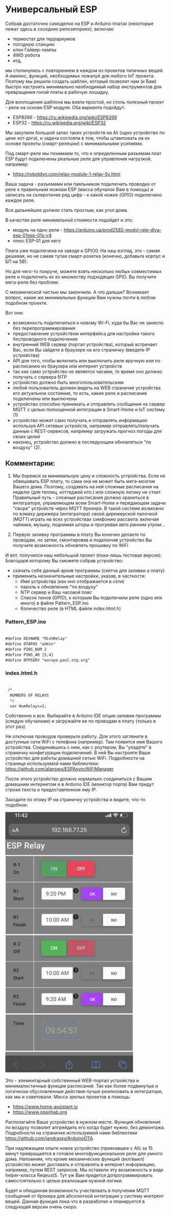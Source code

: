 # Универсальный ESP



Собрав достаточно самоделок на ESP и Arduino платах (некоторые лежат здесь в соседних репозиториях), включая:

- термостат для террариумов
- погодную станцию
- клон Гайвер-лампы
- 4WD робота 
- итд,

мы столкнулись с повторением в каждом из проектов типичных вещей. А именно, функций, необходимых пожалуй для любого IoT проекта. Поэтому мы решили создать шаблон, который позволит нам (и Вам) быстро настроить минимально необходимый набор инструментов для превращения голой платы в рабочую лошадку.

Для воплощения  шаблона мы взяли простой, но столь полезный проект - реле на основе ESP модуля. Оба варианта подойдут:

- ESP8266 - https://ru.wikipedia.org/wiki/ESP8266
- ESP32 - https://ru.wikipedia.org/wiki/ESP32

Мы закупили большой запас таких устройств на Ali (одно устройство по цене хот-дога), и задача состояла в том, чтобы штамповать на их основе проекты (смарт-релешки) с минимальными усилиями.

Под смарт-реле мы понимаем то, что к определенным разъемам плат ESP будут подключены реальные реле для управления нагрузкой, например:

- https://robotdyn.com/relay-module-1-relay-5v.html

Ваша задача - разъемами или паяльником подключить проводки от реле к правильным ножкам ESP (масса обучалок Вам в помощь) и записать на склеротичке ряд цифр - к какой ножке (GPIO) подключено каждое реле.

Все дальнейшее должно стать простым, как угол дома.

В качестве реле минимальной стоимости подойдет и это:

- модуль на одно реле - https://arduino.ua/prod2582-modyl-rele-dlya-esp-01esp-01s-v4
- плюс ESP-01 для него

Плата уже подключена на заводе к GPIO0. На наш взгляд, это - самая дешевая, но не самая тупая смарт-розетка (конечно, добавьте корпус и БП на 5В).

Но для чего-то покруче, можете взять несколько любых совместимых реле и подключить их ко множеству подходящих GPIO. Вы получите мега-реле без проблем.


С механической частью мы закончили. А что дальше?
Возникает вопрос, какие же минимальные функции Вам нужны почти в любом подобном проекте.

Вот они:

- возможность подключиться к новому Wi-Fi, куда бы Вас не занесло без перепрограммирования
- предоставление устройством интерфейса для настройки такого беспроводного подключения
- внутренний WEB сервер (портал устройства), который встречает Вас, если Вы зайдете в браузере на его страничку (введете IP устройства) 
- API для того, чтобы включить или выключить реле вручную или по расписанию из браузера или интернет устройств
- так как само устройство не является часами, то время оно должно получать с сервера NTP
- устройство должно быть многопользовательским
- любой пользователь должен видеть на WEB страничке устройства его актуальное состояние, то есть, какие реле и расписания подключены или выключены
- устройство способно принимать и отправлять сообщения на сервер MQTT с целью полноценной интеграции в Smart-Home и IoT систему (1)
- устройство может само получать и отправлять информацию используя API сетевых устройств, например отправлять/получать данные с REST-сервисов, например загружать прогноз погоды для своих целей
- наконец, устройство должно в последующем обновляться "по воздуху" (2).


## Комментарии:
1. Мы боремся за минимальную цену и сложность устройства. Если не обвешивать ESP плату, то сама она не может быть мега-мозгом Вашего дома. Поэтому, создавать на ней сложные расписания на неделю (для теплиц, коттеджей итп.) или сложную логику не стоит. Правильный путь - сложные расписания должно храниться в интеграторе, управляющем всем Smart-Home и передающем задачи "своре" устройств через MQTT брокера. В такой системе возможно по взмаху дирижера (интегратора) своей дирижерской палочкой (MQTT) играть на всех устройствах симфонию рассвета: включая чайники, музыку, поднимая шторы и прогревая авто ранним утром...

2. Первую заливку программы в плату Вы конечно делаете по проводам, но затем, смонтировав и подключив устройство Вы получите возможность обновлять прошивку по WiFi


И вот, получился наш небольшой проект (пока-лишь тестовая версия). Благодаря которому Вы сможете собрав устройство:

- скачать себе данный архив программы (скетча для заливки а плату)
- применить незначительные настройки, указав, в частности:
   - Имя устройства (как оно отображается в сети)
   - пароль к обновлению "по воздуху"
   - NTP сервер и Ваш часовой пояс
   - Список пинов (GPIO), к которым Вы подключили реле (одно или много) в файле Pattern_ESP.ino
   - Количество реле (в HTML файле index.html.h)

### Pattern_ESP.ino
<code>
#define DEVNAME "MishRelay"
#define OTAPAS "admin"
#define PINS_NUM 2
#define PINS_AR {5,4}
#define NTPSERV "europe.pool.ntp.org"
</code>

### index.html.h
<code>
 /*
  NUMBERS OF RELAYS
  */
  var NumRelays=2;
</code>


Собственно и все. Выбирайте в Arduino IDE опции заливки программы (следую обучалкам) и загружайте ее по проводам в плату (только в этот раз). 

Не отключая проводов проверьте работу. Для этого загляните в доступные сети WiFi с телефона (например). Там появится имя Вашего устройства. Соединившись с ним, как с роутером, Вы "упадете" в страничку конфигурации подключений. В ней Вы настроите Ваше устройство для работы домашней сетью WiFi. Подробности на странице используемой нами библиотеки: https://github.com/alanswx/ESPAsyncWiFiManager
 

После этого устройство должно нормально соединиться с Вашим домашним интернетом и в Arduino IDE (монитор порта) Вам придут строки текста о предоставленном ему IP.

Заходите по этому IP на страничку устройства и видите, что-то подобное:

<p align="left">
  <img src="assets/home.jpeg" width="400" title="Screen">
</p>

Это - элементарный собственный WEB-портал устройства и минималистичные функции расписаний. Так как более подвинутые и логически обусловленные действия лучше реализовать в интеграторе, как мы и советовали. Масса зрелых проектов в помощь:

- https://www.home-assistant.io
- https://www.openhab.org 

Располагайте Ваше устройство в нужном месте. Функция обновления по воздуху позволит апгрейдить его когда будет нужно, без демонтажа. Подробности на страничке используемой нами библиотеки https://github.com/jandrassy/ArduinoOTA.

При надлежащем опыте новое устройство (приехавшее с Ali) за 15 минут превращается в готовое многофункциональное реле для умного дома. Напомним, что кроме механических функций (вкл/выкл) устройство может доставать и отправлять в интернет информацию, например, путем REST запросов. Мы оставили эту возможность в виде helper-класса ReqeustS. Тут уж Вам придется допрограммировать самостоятельно с целью реализации нужной логики. 

Будет и обещанная возможность участвовать в получении MQTT сообщений от брокера для абсолютной интеграции у систему инетрент вещей. Данная функция пока что в разработке и планируется в следующей версии очень скоро.





